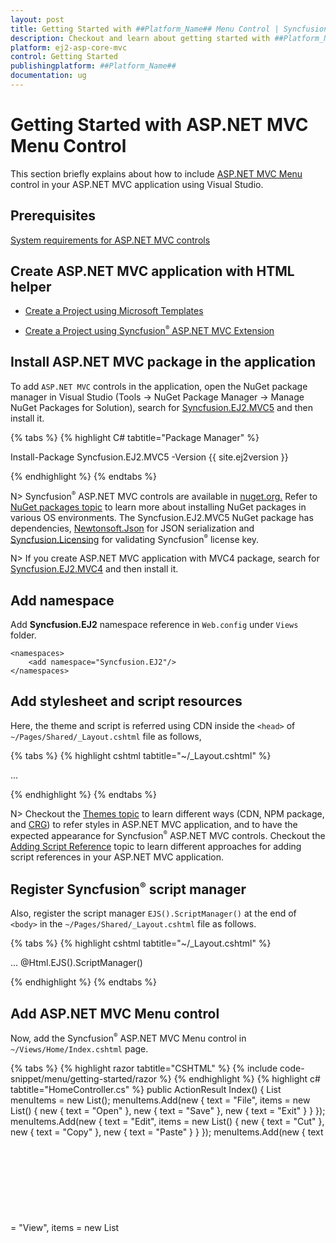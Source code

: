 ```yaml
---
layout: post
title: Getting Started with ##Platform_Name## Menu Control | Syncfusion
description: Checkout and learn about getting started with ##Platform_Name## Menu control of Syncfusion Essential JS 2 and more details.
platform: ej2-asp-core-mvc
control: Getting Started
publishingplatform: ##Platform_Name##
documentation: ug
---
```



# Getting Started with ASP.NET MVC Menu Control

This section briefly explains about how to include [ASP.NET MVC Menu](https://www.syncfusion.com/aspnet-core-ui-controls/menu-bar) control in your ASP.NET MVC application using Visual Studio.

## Prerequisites

[System requirements for ASP.NET MVC controls](https://ej2.syncfusion.com/aspnetmvc/documentation/system-requirements)

## Create ASP.NET MVC application with HTML helper

* [Create a Project using Microsoft Templates](https://learn.microsoft.com/en-us/aspnet/mvc/overview/getting-started/introduction/getting-started#create-your-first-app)

* [Create a Project using Syncfusion<sup style="font-size:70%">&reg;</sup> ASP.NET MVC Extension](https://ej2.syncfusion.com/aspnetmvc/documentation/getting-started/project-template)

## Install ASP.NET MVC package in the application

To add `ASP.NET MVC` controls in the application, open the NuGet package manager in Visual Studio (Tools → NuGet Package Manager → Manage NuGet Packages for Solution), search for [Syncfusion.EJ2.MVC5](https://www.nuget.org/packages/Syncfusion.EJ2.MVC5) and then install it.

{% tabs %}
{% highlight C# tabtitle="Package Manager" %}

Install-Package Syncfusion.EJ2.MVC5 -Version {{ site.ej2version }}

{% endhighlight %}
{% endtabs %}

N> Syncfusion<sup style="font-size:70%">&reg;</sup> ASP.NET MVC controls are available in [nuget.org.](https://www.nuget.org/packages?q=syncfusion.EJ2) Refer to [NuGet packages topic](https://ej2.syncfusion.com/aspnetmvc/documentation/nuget-packages) to learn more about installing NuGet packages in various OS environments. The Syncfusion.EJ2.MVC5 NuGet package has dependencies, [Newtonsoft.Json](https://www.nuget.org/packages/Newtonsoft.Json/) for JSON serialization and [Syncfusion.Licensing](https://www.nuget.org/packages/Syncfusion.Licensing/) for validating Syncfusion<sup style="font-size:70%">&reg;</sup> license key.

N> If you create ASP.NET MVC application with MVC4 package, search for [Syncfusion.EJ2.MVC4](https://www.nuget.org/packages/Syncfusion.EJ2.MVC4) and then install it.

## Add namespace

Add **Syncfusion.EJ2** namespace reference in `Web.config` under `Views` folder.

```
<namespaces>
    <add namespace="Syncfusion.EJ2"/>
</namespaces>
```

## Add stylesheet and script resources

Here, the theme and script is referred using CDN inside the `<head>` of `~/Pages/Shared/_Layout.cshtml` file as follows,

{% tabs %}
{% highlight cshtml tabtitle="~/_Layout.cshtml" %}

<head>
    ...
    <!-- Syncfusion ASP.NET MVC controls styles -->
    <link rel="stylesheet" href="https://cdn.syncfusion.com/ej2/{{ site.ej2version }}/fluent.css" />
    <!-- Syncfusion ASP.NET MVC controls scripts -->
    <script src="https://cdn.syncfusion.com/ej2/{{ site.ej2version }}/dist/ej2.min.js"></script>
</head>

{% endhighlight %}
{% endtabs %}

N> Checkout the [Themes topic](https://ej2.syncfusion.com/aspnetmvc/documentation/appearance/theme) to learn different ways (CDN, NPM package, and [CRG](https://ej2.syncfusion.com/aspnetmvc/documentation/common/custom-resource-generator)) to refer styles in ASP.NET MVC application, and to have the expected appearance for Syncfusion<sup style="font-size:70%">&reg;</sup> ASP.NET MVC controls. Checkout the [Adding Script Reference](https://ej2.syncfusion.com/aspnetmvc/documentation/common/adding-script-references) topic to learn different approaches for adding script references in your ASP.NET MVC application.

## Register Syncfusion<sup style="font-size:70%">&reg;</sup> script manager

Also, register the script manager `EJS().ScriptManager()` at the end of `<body>` in the `~/Pages/Shared/_Layout.cshtml` file as follows.

{% tabs %}
{% highlight cshtml tabtitle="~/_Layout.cshtml" %}

<body>
...
    <!-- Syncfusion ASP.NET MVC Script Manager -->
    @Html.EJS().ScriptManager()
</body>

{% endhighlight %}
{% endtabs %}

## Add ASP.NET MVC Menu control

Now, add the Syncfusion<sup style="font-size:70%">&reg;</sup> ASP.NET MVC Menu control in `~/Views/Home/Index.cshtml` page.

{% tabs %}
{% highlight razor tabtitle="CSHTML" %}
{% include code-snippet/menu/getting-started/razor %}
{% endhighlight %}
{% highlight c# tabtitle="HomeController.cs" %}
public ActionResult Index()
{
    List<object> menuItems = new List<object>();
    menuItems.Add(new
    {
        text = "File",
        items = new List<object>()
            {
                new { text = "Open" },
                new { text = "Save" },
                new { text = "Exit" }
            }
    });
    menuItems.Add(new
    {
        text = "Edit",
        items = new List<object>()
            {
                new { text = "Cut" },
                new { text = "Copy" },
                new { text = "Paste" }
            }
    });
    menuItems.Add(new
    {
        text = "View",
        items = new List<object>()
            {
                new { text = "Toolbar" },
                new { text = "Sidebar" },
                new { text = "Fullscreen" }
            }
    });
    menuItems.Add(new
    {
        text = "Tools",
        items = new List<object>()
            {
                new { text = "Spelling & Grammar" },
                new { text = "Customize" },
                new { text = "Options" }
            }
    });
    menuItems.Add(new
    {
        text = "Go"
    });
    menuItems.Add(new
    {
        text = "Help"
    });
    return View(menuItems);
}
{% endhighlight %}
{% endtabs %}

Press <kbd>Ctrl</kbd>+<kbd>F5</kbd> (Windows) or <kbd>⌘</kbd>+<kbd>F5</kbd> (macOS) to run the app. Then, the Syncfusion<sup style="font-size:70%">&reg;</sup> ASP.NET MVC Menu control will be rendered in the default web browser.

![ASP.NET MVC Menu Control](images/menu.png)

N> This example demonstrates the basic rendering of Menu with items support. For more information about data source support, refer to the [Data Source Binding](./data-source-binding-and-custom-menu-items#data-binding) section.

## Group menu items with separator

The separators are both horizontal and vertical lines used to separate the menu items. You cannot select the separators, but you can enable separators to group the menu items using the [Separator](https://help.syncfusion.com/cr/aspnetmvc-js2/Syncfusion.EJ2.Navigations.MenuItem.html#Syncfusion_EJ2_Navigations_MenuItem_Separator) property. The `Open` and `Save` sub menu items are grouped using the `separator` property in the following sample.

{% tabs %}
{% highlight razor tabtitle="CSHTML" %}
{% include code-snippet/menu/separator/razor %}
{% endhighlight %}
{% highlight c# tabtitle="HomeController.cs" %}
public ActionResult Index()
{
    List<object> menuItems = new List<object>();
    menuItems.Add(new
    {
        text = "File",
        items = new List<object>()
            {
                new { text = "Open" },
                new { text = "Save" },
                new { separator = true},
                new { text = "Exit" }
            }
    });
    menuItems.Add(new
    {
        text = "Edit",
        items = new List<object>()
            {
                new { text = "Cut" },
                new { text = "Copy" },
                new { text = "Paste" }
            }
    });
    menuItems.Add(new
    {
        text = "View",
        items = new List<object>()
            {
                new { text = "Toolbar" },
                new { text = "Sidebar" },
                new { text = "Fullscreen" }
            }
    });
    menuItems.Add(new
    {
        text = "Tools",
        items = new List<object>()
            {
                new { text = "Spelling & Grammar" },
                new { text = "Customize" },
                new { text = "Options" }
            }
    });
    menuItems.Add(new
    {
        text = "Go"
    });
    menuItems.Add(new
    {
        text = "Help"
    });
    return View(menuItems);
}
{% endhighlight %}
{% endtabs %}

![ASP.NET MVC Menu with Separator](images/menu-with-separator.png)

N> The `separator` property should not be given along with the other fields in the `MenuItem`. You can also enable the separator to group **horizontal** menu items.

N> [View Sample in GitHub](https://github.com/SyncfusionExamples/ASP-NET-MVC-Getting-Started-Examples/tree/main/Menu/ASP.NET%20MVC%20Razor%20Examples).

## See also

* [Create menu using data source](./data-source-binding-and-custom-menu-items#data-binding)
* [Customize menu items using template support](./data-source-binding-and-custom-menu-items#custom-menu-items)
* [Integrating with Toolbar component](./use-case-scenarios#menu-in-toolbar)